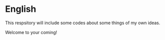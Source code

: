 # English
This respsitory will include some codes about some things of my own ideas.

Welcome to your coming!
